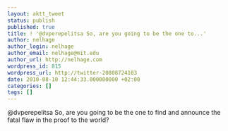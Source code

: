 ```yaml
---
layout: aktt_tweet
status: publish
published: true
title: ! '@dvperepelitsa So, are you going to be the one to...'
author: nelhage
author_login: nelhage
author_email: nelhage@mit.edu
author_url: http://nelhage.com
wordpress_id: 815
wordpress_url: http://twitter-20808724103
date: 2010-08-10 12:44:33.000000000 +02:00
categories: []
tags: []
---
```

@dvperepelitsa So, are you going to be the one to find and announce the fatal flaw in the proof to the world?
